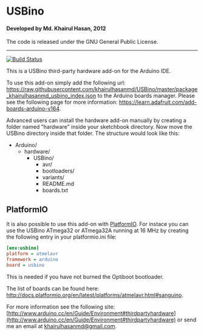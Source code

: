 # USBino
#### Developed by Md. Khairul Hasan, 2012

The code is released under the GNU General Public License.
_________
[![Build Status](https://travis-ci.org/Lauszus/USBino.svg?branch=master)](https://travis-ci.org/Lauszus/USBino)

This is a USBino third-party hardware add-on for the Arduino IDE.

To use this add-on simply add the following url: <https://raw.githubusercontent.com/khairulhasanmd/USBino/master/package_khairulhasanmd_usbino_index.json> to the Arduino boards manager. Please see the following page for more information: <https://learn.adafruit.com/add-boards-arduino-v164>.

Advanced users can install the hardware add-on manually by creating a folder named "hardware" inside your sketchbook directory. Now move the USBino directory inside that folder. The structure would look like this:

* Arduino/
	* hardware/
		* USBino/
			* avr/
			* bootloaders/
			* variants/
			* README.md
			* boards.txt

## PlatformIO

It is also possible to use this add-on with [PlatformIO](https://platformio.org/). For instace you can use the USBino ATmega32 or ATmega32A running at 16 MHz by creating the following entry in your platformio.ini file:

```ini
[env:usbino]
platform = atmelavr
framework = arduino
board = usbino
```
This is needed if you have not burned the Optiboot bootloader.

The list of boards can be found here: <http://docs.platformio.org/en/latest/platforms/atmelavr.html#sanguino>.

For more information see the following site: [http://www.arduino.cc/en/Guide/Environment#thirdpartyhardware](http://www.arduino.cc/en/Guide/Environment#thirdpartyhardware)
or send me an email at <a href="mailto:khairulhasanmd@gmail.com?Subject=USBino">khairulhasanmd@gmail.com</a>.
